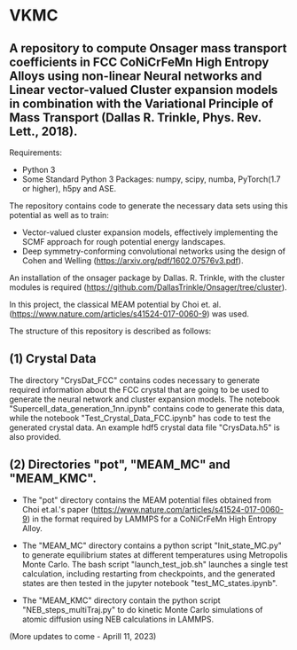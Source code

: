 # VKMC

## A repository to compute Onsager mass transport coefficients in FCC CoNiCrFeMn High Entropy Alloys using non-linear Neural networks and Linear vector-valued Cluster expansion models in combination with the Variational Principle of Mass Transport (Dallas R. Trinkle, Phys. Rev. Lett., 2018).

Requirements:
 - Python 3
 - Some Standard Python 3 Packages: numpy, scipy, numba, PyTorch(1.7 or higher), h5py and ASE.

The repository contains code to generate the necessary data sets using this potential as well as to train:
 - Vector-valued cluster expansion models, effectively implementing the SCMF approach for rough potential energy landscapes.
 - Deep symmetry-conforming convolutional networks using the design of Cohen and Welling (https://arxiv.org/pdf/1602.07576v3.pdf).
 
An installation of the onsager package by Dallas. R. Trinkle, with the cluster modules is required (https://github.com/DallasTrinkle/Onsager/tree/cluster).

In this project, the classical MEAM potential by Choi et. al. (https://www.nature.com/articles/s41524-017-0060-9) was used. 

The structure of this repository is described as follows:

## (1) Crystal Data

The directory "CrysDat_FCC" contains codes necessary to generate required information about the FCC crystal that are going to be used to generate the neural network and cluster expansion models. The notebook "Supercell_data_generation_1nn.ipynb" contains code to generate this data, while the notebook "Test_Crystal_Data_FCC.ipynb" has code to test the generated crystal data. An example hdf5 crystal data file "CrysData.h5" is also provided.

## (2) Directories "pot", "MEAM_MC" and "MEAM_KMC".

 - The "pot" directory contains the MEAM potential files obtained from Choi et.al.'s paper (https://www.nature.com/articles/s41524-017-0060-9) in the format required by LAMMPS for a CoNiCrFeMn High Entropy Alloy.
 
 - The "MEAM_MC" directory contains a python script "Init_state_MC.py" to generate equilibrium states at different temperatures using Metropolis Monte Carlo. The bash script "launch_test_job.sh" launches a single test calculation, including restarting from checkpoints, and the generated states are then tested in the jupyter notebook "test_MC_states.ipynb".

- The "MEAM_KMC" directory contain the python script "NEB_steps_multiTraj.py" to do kinetic Monte Carlo simulations of atomic diffusion using NEB calculations in LAMMPS.

(More updates to come - Aprill 11, 2023)
